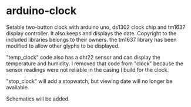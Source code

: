 arduino-clock
=============

Setable two-button clock with arduino uno, ds1302 clock chip and tm1637 display controller.
It also keeps and displays the date. Copyright to the included libraries belongs to their owners. the tm1637 library has been modified to allow other glyphs to be displayed.

"temp_clock" code also has a dht22 sensor and can display the temperature and humidity. I removed that code from "clock" because the sensor readings were not reliable in the casing I build for the clock.

"stop_clock" will add a stopwatch, but viewing date will no longer be available.

Schematics will be added.